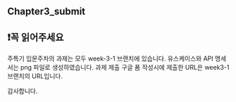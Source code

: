 ## Chapter3_submit

## ❗️꼭 읽어주세요 

주특기 입문주차의 과제는 모두 week-3-1 브랜치에 있습니다.
유스케이스와 API 명세서는 png 파일로 생성하였습니다.
과제 제출 구글 폼 작성시에 제출한 URL은 week3-1 브랜치의 URL입니다.

감사합니다.
